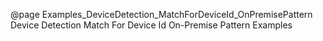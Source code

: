 @page Examples_DeviceDetection_MatchForDeviceId_OnPremisePattern Device Detection Match For Device Id On-Premise Pattern Examples
